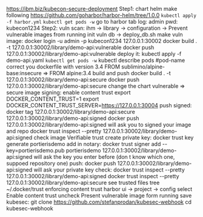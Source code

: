 https://ibm.biz/kubecon-secure-deployment
Step1:
    chart helm make following https://github.com/goharbor/harbor-helm/tree/1.0.0
    `kubectl apply -f harbor.yml`
    `kubectl get pods -w`
    go to harbor tab
    log: admin
    pwd: kubecon1234
Step2:
    vuln scan:
        ihm -> library -> configuration -> Prevent vulnerable images from running
    init vuln db -> deploy_db.sh
    make vuln image:
        docker login -u admin -p kubecon1234 127.0.0.1:30002
        docker build . -t 127.0.0.1:30002/library/demo-api:vulnerable
        docker push 127.0.0.1:30002/library/demo-api:vulnerable
    deploy it:
        kubectl apply -f demo-api.yaml
        `kubectl get pods -w`
        kubectl describe pods #pod-name
        correct you dockerfile with version 3.4
        FROM sublimino/alpine-base:insecure => FROM alpine:3.4
        build and push
        docker build . -t 127.0.0.1:30002/library/demo-api:secure
        docker push 127.0.0.1:30002/library/demo-api:secure
        change the chart vulnerable => secure
    image signing:
        enable content trust
             export DOCKER_CONTENT_TRUST=1
             export DOCKER_CONTENT_TRUST_SERVER=https://127.0.0.1:30004
        push signed:
            docker tag 127.0.0.1:30002/library/demo-api:secure 127.0.0.1:30002/library/demo-api:signed
            docker push 127.0.0.1:30002/library/demo-api:signed
            will ask you to signed your image and repo
            docker trust inspect --pretty 127.0.0.1:30002/library/demo-api:signed
            check image
        Verifiable trust
            create private key:
                 docker trust key generate portierisdemo
            add in notary:
                docker trust signer add --key=portierisdemo.pub portierisdemo 127.0.0.1:30002/library/demo-api:signed
                will ask the key you enter before (don t know which one, suppoed repository one)
            push:
                 docker push 127.0.0.1:30002/library/demo-api:signed
                 will ask your private key
            check:
                docker trust inspect --pretty 127.0.0.1:30002/library/demo-api:signed
                docker trust inspect --pretty 127.0.0.1:30002/library/demo-api:secure
            see trusted files
                 tree ~/.docker/trust
            enforcing content trust
                harbor ui -> project -> config
                select Enable content trust
                uncheck Present vulnerable image form running
                save
    kubesec:
        git clone https://github.com/stefanprodan/kubesec-webhook
        cd kubesec-webhook
